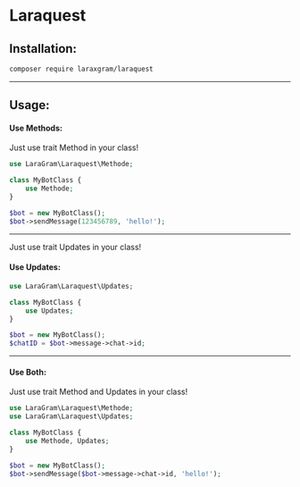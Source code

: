 # Laraquest

## Installation:
```bash
composer require laraxgram/laraquest
```
---
## Usage:

#### Use Methods:
Just use trait Method in your class!
```php
use LaraGram\Laraquest\Methode;

class MyBotClass {
    use Methode;
}

$bot = new MyBotClass();
$bot->sendMessage(123456789, 'hello!');
```
---
Just use trait Updates in your class!
#### Use Updates:
```php
use LaraGram\Laraquest\Updates;

class MyBotClass {
    use Updates;
}

$bot = new MyBotClass();
$chatID = $bot->message->chat->id;
```
---
#### Use Both:
Just use trait Method and Updates in your class!
```php
use LaraGram\Laraquest\Methode;
use LaraGram\Laraquest\Updates;

class MyBotClass {
    use Methode, Updates;
}

$bot = new MyBotClass();
$bot->sendMessage($bot->message->chat->id, 'hello!');
```
